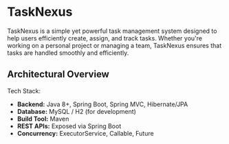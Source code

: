 # TaskNexus
TaskNexus is a simple yet powerful task management system designed to help users efficiently create, assign, and track tasks. Whether you're working on a personal project or managing a team, TaskNexus ensures that tasks are handled smoothly and efficiently.


## Architectural Overview
Tech Stack:
- **Backend:** Java 8+, Spring Boot, Spring MVC, Hibernate/JPA
- **Database:** MySQL / H2 (for development)
- **Build Tool:** Maven
- **REST APIs:** Exposed via Spring Boot
- **Concurrency:** ExecutorService, Callable, Future
<!-- Security (Optional): Spring Security with JWT -->

